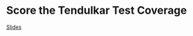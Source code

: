 # Score the Tendulkar Test Coverage

[Slides](https://speakerdeck.com/gopalakshintala/score-the-tendulkar-test-coverage)

